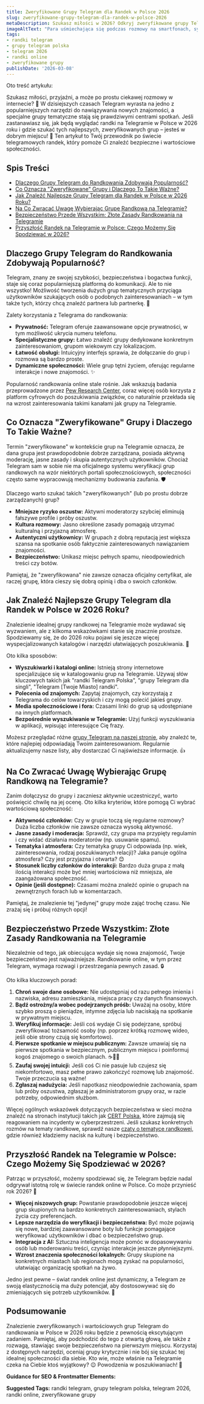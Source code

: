 ```yaml
---
title: Zweryfikowane Grupy Telegram dla Randek w Polsce 2026
slug: zweryfikowane-grupy-telegram-dla-randek-w-polsce-2026
metaDescription: Szukasz miłości w 2026? Odkryj zweryfikowane grupy Telegram dla randek w Polsce! Znajdź bezpieczne i aktywne społeczności do nawiązywania nowych znajomości.
imageAltText: "Para uśmiechająca się podczas rozmowy na smartfonach, symbolizująca randki online przez Telegram w Polsce.\n\n    *   Phrase in article (example): \"Jeśli interesują Cię również inne rodzaje grup, nie tylko randkowe...\"\n    *   Potential Anchor: \"inne rodzaje grup\"\n    *   Potential Target Path: `/kategorie` (lub bardziej ogólna strona z kategoriami grup)\n*   **Additional Suggestion 2:**\n    *   Phrase in article (example): \"Dla osób poszukujących znajomości w określonym wieku...\"\n    *   Potential Anchor: \"znajomości w określonym wieku\"\n    *   Potential Target Path: `/grupy/wiekowe` (lub np. `/czaty/dla-seniorow` jeśli istnieje taka subkategoria)"
tags:
- randki telegram
- grupy telegram polska
- telegram 2026
- randki online
- zweryfikowane grupy
publishDate: '2026-03-08'
---
```


Oto treść artykułu:

Szukasz miłości, przyjaźni, a może po prostu ciekawej rozmowy w internecie? 💖 W dzisiejszych czasach Telegram wyrasta na jedno z popularniejszych narzędzi do nawiązywania nowych znajomości, a specjalne grupy tematyczne stają się prawdziwymi centrami spotkań. Jeśli zastanawiasz się, jak będą wyglądać randki na Telegramie w Polsce w 2026 roku i gdzie szukać tych najlepszych, zweryfikowanych grup – jesteś w dobrym miejscu! 🚀 Ten artykuł to Twój przewodnik po świecie telegramowych randek, który pomoże Ci znaleźć bezpieczne i wartościowe społeczności.

## Spis Treści

- [Dlaczego Grupy Telegram do Randkowania Zdobywają Popularność?](#dlaczego-grupy-telegram-do-randkowania-zdobywaja-popularnosc)
- [Co Oznacza "Zweryfikowane" Grupy i Dlaczego To Takie Ważne?](#co-oznacza-zweryfikowane-grupy-i-dlaczego-to-takie-wazne)
- [Jak Znaleźć Najlepsze Grupy Telegram dla Randek w Polsce w 2026 Roku?](#jak-znalezc-najlepsze-grupy-telegram-dla-randek-w-polsce-w-2026-roku)
- [Na Co Zwracać Uwagę Wybierając Grupę Randkową na Telegramie?](#na-co-zwracac-uwage-wybierajac-grupe-randkowa-na-telegramie)
- [Bezpieczeństwo Przede Wszystkim: Złote Zasady Randkowania na Telegramie](#bezpieczenstwo-przede-wszystkim-zlote-zasady-randkowania-na-telegramie)
- [Przyszłość Randek na Telegramie w Polsce: Czego Możemy Się Spodziewać w 2026?](#przyszlosc-randek-na-telegramie-w-polsce-czego-mozemy-sie-spodziewac-w-2026)

## Dlaczego Grupy Telegram do Randkowania Zdobywają Popularność?

Telegram, znany ze swojej szybkości, bezpieczeństwa i bogactwa funkcji, staje się coraz popularniejszą platformą do komunikacji. Ale to nie wszystko! Możliwość tworzenia dużych grup tematycznych przyciąga użytkowników szukających osób o podobnych zainteresowaniach – w tym także tych, którzy chcą znaleźć partnera lub partnerkę. 💑

Zalety korzystania z Telegrama do randkowania:
*   **Prywatność:** Telegram oferuje zaawansowane opcje prywatności, w tym możliwość ukrycia numeru telefonu.
*   **Specjalistyczne grupy:** Łatwo znaleźć grupy dedykowane konkretnym zainteresowaniom, grupom wiekowym czy lokalizacjom.
*   **Łatwość obsługi:** Intuicyjny interfejs sprawia, że dołączanie do grup i rozmowa są bardzo proste.
*   **Dynamiczne społeczności:** Wiele grup tętni życiem, oferując regularne interakcje i nowe znajomości. ✨

Popularność randkowania online stale rośnie. Jak wskazują badania przeprowadzone przez [Pew Research Center](https://www.pewresearch.org/internet/fact-sheet/online-dating/), coraz więcej osób korzysta z platform cyfrowych do poszukiwania związków, co naturalnie przekłada się na wzrost zainteresowania takimi kanałami jak grupy na Telegramie.

## Co Oznacza "Zweryfikowane" Grupy i Dlaczego To Takie Ważne?

Termin "zweryfikowane" w kontekście grup na Telegramie oznacza, że dana grupa jest prawdopodobnie dobrze zarządzana, posiada aktywną moderację, jasne zasady i skupia autentycznych użytkowników. Chociaż Telegram sam w sobie nie ma oficjalnego systemu weryfikacji grup randkowych na wzór niektórych portali społecznościowych, społeczności często same wypracowują mechanizmy budowania zaufania. 🛡️

Dlaczego warto szukać takich "zweryfikowanych" (lub po prostu dobrze zarządzanych) grup?
*   **Mniejsze ryzyko oszustw:** Aktywni moderatorzy szybciej eliminują fałszywe profile i próby oszustw.
*   **Kultura rozmowy:** Jasno określone zasady pomagają utrzymać kulturalną i przyjazną atmosferę.
*   **Autentyczni użytkownicy:** W grupach z dobrą reputacją jest większa szansa na spotkanie osób faktycznie zainteresowanych nawiązaniem znajomości.
*   **Bezpieczeństwo:** Unikasz miejsc pełnych spamu, nieodpowiednich treści czy botów.

Pamiętaj, że "zweryfikowana" nie zawsze oznacza oficjalny certyfikat, ale raczej grupę, która cieszy się dobrą opinią i dba o swoich członków.

## Jak Znaleźć Najlepsze Grupy Telegram dla Randek w Polsce w 2026 Roku?

Znalezienie idealnej grupy randkowej na Telegramie może wydawać się wyzwaniem, ale z kilkoma wskazówkami stanie się znacznie prostsze. Spodziewamy się, że do 2026 roku pojawi się jeszcze więcej wyspecjalizowanych katalogów i narzędzi ułatwiających poszukiwania. 🧐

Oto kilka sposobów:
*   **Wyszukiwarki i katalogi online:** Istnieją strony internetowe specjalizujące się w katalogowaniu grup na Telegramie. Używaj słów kluczowych takich jak "randki Telegram Polska", "grupy Telegram dla singli", "Telegram [Twoje Miasto] randki".
*   **Polecenia od znajomych:** Zapytaj znajomych, czy korzystają z Telegrama do celów towarzyskich i czy mogą polecić jakieś grupy.
*   **Media społecznościowe i fora:** Czasami linki do grup są udostępniane na innych platformach.
*   **Bezpośrednie wyszukiwanie w Telegramie:** Użyj funkcji wyszukiwania w aplikacji, wpisując interesujące Cię frazy.

Możesz przeglądać różne [grupy Telegram na naszej stronie](/grupy), aby znaleźć te, które najlepiej odpowiadają Twoim zainteresowaniom. Regularnie aktualizujemy nasze listy, aby dostarczać Ci najświeższe informacje. 👍

## Na Co Zwracać Uwagę Wybierając Grupę Randkową na Telegramie?

Zanim dołączysz do grupy i zaczniesz aktywnie uczestniczyć, warto poświęcić chwilę na jej ocenę. Oto kilka kryteriów, które pomogą Ci wybrać wartościową społeczność:

*   **Aktywność członków:** Czy w grupie toczą się regularne rozmowy? Duża liczba członków nie zawsze oznacza wysoką aktywność.
*   **Jasne zasady i moderacja:** Sprawdź, czy grupa ma przypięty regulamin i czy widać działania moderatorów (np. usuwanie spamu).
*   **Tematyka i atmosfera:** Czy tematyka grupy Ci odpowiada (np. wiek, zainteresowania, rodzaj poszukiwanych relacji)? Jaka panuje ogólna atmosfera? Czy jest przyjazna i otwarta? 😊
*   **Stosunek liczby członków do interakcji:** Bardzo duża grupa z małą ilością interakcji może być mniej wartościowa niż mniejsza, ale zaangażowana społeczność.
*   **Opinie (jeśli dostępne):** Czasami można znaleźć opinie o grupach na zewnętrznych forach lub w komentarzach.

Pamiętaj, że znalezienie tej "jedynej" grupy może zająć trochę czasu. Nie zrażaj się i próbuj różnych opcji!

## Bezpieczeństwo Przede Wszystkim: Złote Zasady Randkowania na Telegramie

Niezależnie od tego, jak obiecująca wydaje się nowa znajomość, Twoje bezpieczeństwo jest najważniejsze. Randkowanie online, w tym przez Telegram, wymaga rozwagi i przestrzegania pewnych zasad. 🔒

Oto kilka kluczowych porad:
1.  **Chroń swoje dane osobowe:** Nie udostępniaj od razu pełnego imienia i nazwiska, adresu zamieszkania, miejsca pracy czy danych finansowych.
2.  **Bądź ostrożny/a wobec podejrzanych próśb:** Uważaj na osoby, które szybko proszą o pieniądze, intymne zdjęcia lub naciskają na spotkanie w prywatnym miejscu.
3.  **Weryfikuj informacje:** Jeśli coś wydaje Ci się podejrzane, spróbuj zweryfikować tożsamość osoby (np. poprzez krótką rozmowę wideo, jeśli obie strony czują się komfortowo).
4.  **Pierwsze spotkanie w miejscu publicznym:** Zawsze umawiaj się na pierwsze spotkania w bezpiecznym, publicznym miejscu i poinformuj kogoś znajomego o swoich planach. ☕🚶‍♀️
5.  **Zaufaj swojej intuicji:** Jeśli coś Ci nie pasuje lub czujesz się niekomfortowo, masz pełne prawo zakończyć rozmowę lub znajomość. Twoje przeczucia są ważne!
6.  **Zgłaszaj nadużycia:** Jeśli napotkasz nieodpowiednie zachowania, spam lub próby oszustwa, zgłaszaj je administratorom grupy oraz, w razie potrzeby, odpowiednim służbom.

Więcej ogólnych wskazówek dotyczących bezpieczeństwa w sieci można znaleźć na stronach instytucji takich jak [CERT Polska](https://www.cert.pl/), które zajmują się reagowaniem na incydenty w cyberprzestrzeni. Jeśli szukasz konkretnych rozmów na tematy randkowe, sprawdź nasze [czaty o tematyce randkowej](/czaty/randki), gdzie również kładziemy nacisk na kulturę i bezpieczeństwo.

## Przyszłość Randek na Telegramie w Polsce: Czego Możemy Się Spodziewać w 2026?

Patrząc w przyszłość, możemy spodziewać się, że Telegram będzie nadal odgrywał istotną rolę w świecie randek online w Polsce. Co może przynieść rok 2026? 🔮

*   **Więcej niszowych grup:** Powstanie prawdopodobnie jeszcze więcej grup skupionych na bardzo konkretnych zainteresowaniach, stylach życia czy preferencjach.
*   **Lepsze narzędzia do weryfikacji i bezpieczeństwa:** Być może pojawią się nowe, bardziej zaawansowane boty lub funkcje pomagające weryfikować użytkowników i dbać o bezpieczeństwo grup.
*   **Integracja z AI:** Sztuczna inteligencja może pomóc w dopasowywaniu osób lub moderowaniu treści, czyniąc interakcje jeszcze płynniejszymi.
*   **Wzrost znaczenia społeczności lokalnych:** Grupy skupione na konkretnych miastach lub regionach mogą zyskać na popularności, ułatwiając organizację spotkań na żywo.

Jedno jest pewne – świat randek online jest dynamiczny, a Telegram ze swoją elastycznością ma duży potencjał, aby dostosowywać się do zmieniających się potrzeb użytkowników. 🚀

## Podsumowanie

Znalezienie zweryfikowanych i wartościowych grup Telegram do randkowania w Polsce w 2026 roku będzie z pewnością ekscytującym zadaniem. Pamiętaj, aby podchodzić do tego z otwartą głową, ale także z rozwagą, stawiając swoje bezpieczeństwo na pierwszym miejscu. Korzystaj z dostępnych narzędzi, oceniaj grupy krytycznie i nie bój się szukać tej idealnej społeczności dla siebie. Kto wie, może właśnie na Telegramie czeka na Ciebie ktoś wyjątkowy? 😉 Powodzenia w poszukiwaniach! 🎉

**Guidance for SEO & Frontmatter Elements:**




**Suggested Tags:**
randki telegram, grupy telegram polska, telegram 2026, randki online, zweryfikowane grupy
